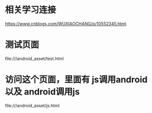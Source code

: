 # 相关学习连接
https://www.cnblogs.com/WUXIAOCHANG/p/10552345.html

# 测试页面
file:///android_asset/test.html

# 访问这个页面，里面有 js调用android  以及 android调用js 
file:///android_asset/js.html